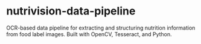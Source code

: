 # nutrivision-data-pipeline
OCR-based data pipeline for extracting and structuring nutrition information from food label images. Built with OpenCV, Tesseract, and Python.

